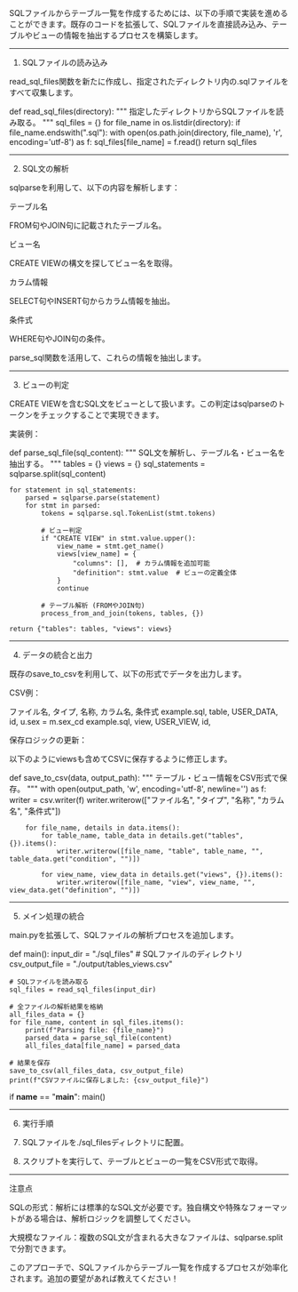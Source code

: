SQLファイルからテーブル一覧を作成するためには、以下の手順で実装を進めることができます。既存のコードを拡張して、SQLファイルを直接読み込み、テーブルやビューの情報を抽出するプロセスを構築します。


---

1. SQLファイルの読み込み

read_sql_files関数を新たに作成し、指定されたディレクトリ内の.sqlファイルをすべて収集します。

def read_sql_files(directory):
    """
    指定したディレクトリからSQLファイルを読み取る。
    """
    sql_files = {}
    for file_name in os.listdir(directory):
        if file_name.endswith(".sql"):
            with open(os.path.join(directory, file_name), 'r', encoding='utf-8') as f:
                sql_files[file_name] = f.read()
    return sql_files


---

2. SQL文の解析

sqlparseを利用して、以下の内容を解析します：

テーブル名

FROM句やJOIN句に記載されたテーブル名。


ビュー名

CREATE VIEWの構文を探してビュー名を取得。


カラム情報

SELECT句やINSERT句からカラム情報を抽出。


条件式

WHERE句やJOIN句の条件。



parse_sql関数を活用して、これらの情報を抽出します。


---

3. ビューの判定

CREATE VIEWを含むSQL文をビューとして扱います。この判定はsqlparseのトークンをチェックすることで実現できます。

実装例：

def parse_sql_file(sql_content):
    """
    SQL文を解析し、テーブル名・ビュー名を抽出する。
    """
    tables = {}
    views = {}
    sql_statements = sqlparse.split(sql_content)

    for statement in sql_statements:
        parsed = sqlparse.parse(statement)
        for stmt in parsed:
            tokens = sqlparse.sql.TokenList(stmt.tokens)

            # ビュー判定
            if "CREATE VIEW" in stmt.value.upper():
                view_name = stmt.get_name()
                views[view_name] = {
                    "columns": [],  # カラム情報を追加可能
                    "definition": stmt.value  # ビューの定義全体
                }
                continue

            # テーブル解析 (FROMやJOIN句)
            process_from_and_join(tokens, tables, {})

    return {"tables": tables, "views": views}


---

4. データの統合と出力

既存のsave_to_csvを利用して、以下の形式でデータを出力します。

CSV例：

ファイル名, タイプ, 名称, カラム名, 条件式
example.sql, table, USER_DATA, id, u.sex = m.sex_cd
example.sql, view, USER_VIEW, id,

保存ロジックの更新：

以下のようにviewsも含めてCSVに保存するように修正します。

def save_to_csv(data, output_path):
    """
    テーブル・ビュー情報をCSV形式で保存。
    """
    with open(output_path, 'w', encoding='utf-8', newline='') as f:
        writer = csv.writer(f)
        writer.writerow(["ファイル名", "タイプ", "名称", "カラム名", "条件式"])
        
        for file_name, details in data.items():
            for table_name, table_data in details.get("tables", {}).items():
                writer.writerow([file_name, "table", table_name, "", table_data.get("condition", "")])
            
            for view_name, view_data in details.get("views", {}).items():
                writer.writerow([file_name, "view", view_name, "", view_data.get("definition", "")])


---

5. メイン処理の統合

main.pyを拡張して、SQLファイルの解析プロセスを追加します。

def main():
    input_dir = "./sql_files"  # SQLファイルのディレクトリ
    csv_output_file = "./output/tables_views.csv"

    # SQLファイルを読み取る
    sql_files = read_sql_files(input_dir)
    
    # 全ファイルの解析結果を格納
    all_files_data = {}
    for file_name, content in sql_files.items():
        print(f"Parsing file: {file_name}")
        parsed_data = parse_sql_file(content)
        all_files_data[file_name] = parsed_data

    # 結果を保存
    save_to_csv(all_files_data, csv_output_file)
    print(f"CSVファイルに保存しました: {csv_output_file}")

if __name__ == "__main__":
    main()


---

6. 実行手順

1. SQLファイルを./sql_filesディレクトリに配置。


2. スクリプトを実行して、テーブルとビューの一覧をCSV形式で取得。




---

注意点

SQLの形式：解析には標準的なSQL文が必要です。独自構文や特殊なフォーマットがある場合は、解析ロジックを調整してください。

大規模なファイル：複数のSQL文が含まれる大きなファイルは、sqlparse.splitで分割できます。


このアプローチで、SQLファイルからテーブル一覧を作成するプロセスが効率化されます。追加の要望があれば教えてください！

